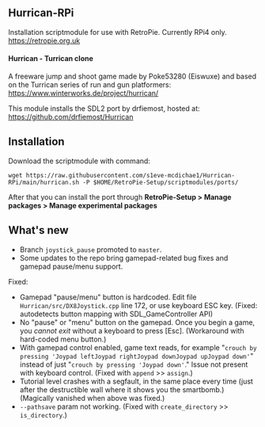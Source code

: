 ## Hurrican-RPi
Installation scriptmodule for use with RetroPie. Currently RPi4 only.
https://retropie.org.uk

#### Hurrican - Turrican clone

A freeware jump and shoot game made by Poke53280 (Eiswuxe) and based on the Turrican series of run and gun platformers:
https://www.winterworks.de/project/hurrican/

This module installs the SDL2 port by drfiemost, hosted at:
https://github.com/drfiemost/Hurrican

## Installation

Download the scriptmodule with command:

    wget https://raw.githubusercontent.com/s1eve-mcdichae1/Hurrican-RPi/main/hurrican.sh -P $HOME/RetroPie-Setup/scriptmodules/ports/
After that you can install the port through **RetroPie-Setup > Manage packages > Manage experimental packages**

## What's new
- Branch `joystick_pause` promoted to `master`.
- Some updates to the repo bring gamepad-related bug fixes and gamepad pause/menu support.

Fixed:
- Gamepad "pause/menu" button is hardcoded. Edit file `Hurrican/src/DX8Joystick.cpp` line 172, or use keyboard ESC key. (Fixed: autodetects button mapping with SDL_GameController API)
- No "pause" or "menu" button on the gamepad. Once you begin a game, you *cannot exit* without a keyboard to press [Esc]. (Workaround with hard-coded menu button.)
- With gamepad control enabled, game text reads, for example "`crouch by pressing 'Joypad leftJoypad rightJoypad downJoypad upJoypad down'`" instead of just "`crouch by pressing 'Joypad down'`." Issue not present with keyboard control. (Fixed with `append` >> `assign`.)
- Tutorial level crashes with a segfault, in the same place every time (just after the destructible wall where it shows you the smartbomb.) (Magically vanished when above was fixed.)
- `--pathsave` param not working. (Fixed with `create_directory` >> `is_directory`.)
